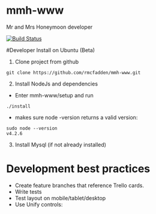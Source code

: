 # mmh-www
Mr and Mrs Honeymoon developer

[![Build Status](https://travis-ci.org/rmcfadden/mmh-www.svg?branch=master)](https://travis-ci.org/rmcfadden/mmh-www)

#Developer Install on Ubuntu (Beta)
1. Clone project from github
```
git clone https://github.com/rmcfadden/mmh-www.git
```
2. Install NodeJs and dependencies
  * Enter mmh-www/setup and run
 ```
 ./install
 ```
  * makes sure node -version returns a valid version:
```
sudo node --version
v4.2.6
```

3. Install Mysql (if not already installed)

# Development best practices
* Create feature branches that reference Trello cards.
* Write tests
* Test layout on mobile/tablet/desktop
* Use Unify controls:

